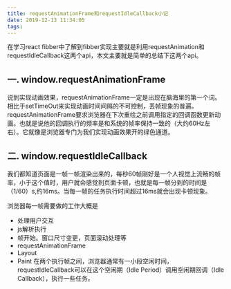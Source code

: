```yaml
---
title: requestAnimationFrame和requestIdleCallback小记
date: 2019-12-13 11:34:05
tags:
---
```


在学习react fibber中了解到fibber实现主要就是利用requestAnimation和requestIdleCallback这两个api，本文主要就是简单的总结下这两个api。

## 一. window.requestAnimationFrame
说到实现动画效果，requestAnimationFrame一定是出现在脑海里的第一个词。相比于setTimeOut来实现动画时间间隔的不可控制，丢帧现象的普遍。requestAnimationFrame要求浏览器在下次重绘之前调用指定的回调函数更新动画。也就是说他的回调执行的频率是和系统的帧率保持一致的（大约60Hz左右）。它就像是浏览器专门为我们实现动画效果开的绿色通道。

## 二. window.requestIdleCallback
我们都知道页面是一帧一帧渲染出来的，每秒60帧刚好是一个人视觉上流畅的帧率，小于这个值时，用户就会感觉到页面卡顿，也就是每一帧分到的时间是（1/60）s,约16ms。当每一帧的任务执行时间超过16ms就会出现卡顿现象。

浏览器每一帧需要做的工作大概是

- 处理用户交互
- js解析执行
- 帧开始。窗口尺寸变更，页面滚动处理等
- requestAnimationFrame
- Layout
- Paint
在两个执行帧之间，浏览器通常有一小段空闲时间，requestIdleCallback可以在这个空闲期（Idle Period）调用空闲期回调（Idle Callback），执行一些任务。

